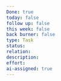 ```yaml
---
Done: true
today: false
follow up: false
this week: false
back burner: false
type: Task
status:
relation:
description:
effort:
ai-assigned: true
---
```

